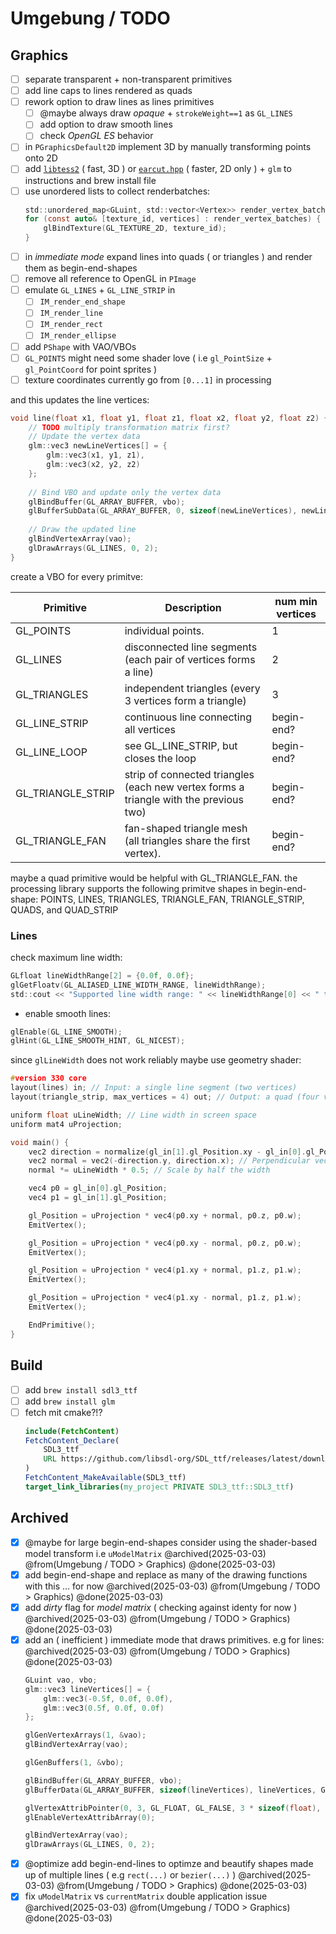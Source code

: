 # Umgebung / TODO

## Graphics

- [ ] separate transparent + non-transparent primitives
- [ ] add line caps to lines rendered as quads
- [ ] rework option to draw lines as lines primitives 
    - [ ] @maybe always draw *opaque* + `strokeWeight==1` as `GL_LINES`
    - [ ] add option to draw smooth lines
    - [ ] check *OpenGL ES* behavior
- [ ] in `PGraphicsDefault2D` implement 3D by manually transforming points onto 2D 
- [ ] add [`libtess2`](https://github.com/memononen/libtess2) ( fast, 3D ) or [`earcut.hpp`](https://github.com/mapbox/earcut.hpp) ( faster, 2D only ) + `glm` to instructions and brew install file
- [ ] use unordered lists to collect renderbatches:
    ```C
    std::unordered_map<GLuint, std::vector<Vertex>> render_vertex_batches;
    for (const auto& [texture_id, vertices] : render_vertex_batches) {
        glBindTexture(GL_TEXTURE_2D, texture_id);
    }
    ```
- [ ] in *immediate mode* expand lines into quads ( or triangles ) and render them as begin-end-shapes
- [ ] remove all reference to OpenGL in `PImage`
- [ ] emulate `GL_LINES` + `GL_LINE_STRIP` in 
    - [ ] `IM_render_end_shape`
    - [ ] `IM_render_line`
    - [ ] `IM_render_rect` 
    - [ ] `IM_render_ellipse`
- [ ] add `PShape` with VAO/VBOs
- [ ] `GL_POINTS` might need some shader love ( i.e `gl_PointSize` + `gl_PointCoord` for point sprites )
- [ ] texture coordinates currently go from `[0...1]` in processing 

and this updates the line vertices:

```C
void line(float x1, float y1, float z1, float x2, float y2, float z2) {
    // TODO multiply transformation matrix first?
    // Update the vertex data
    glm::vec3 newLineVertices[] = {
        glm::vec3(x1, y1, z1),
        glm::vec3(x2, y2, z2)
    };
    
    // Bind VBO and update only the vertex data
    glBindBuffer(GL_ARRAY_BUFFER, vbo);
    glBufferSubData(GL_ARRAY_BUFFER, 0, sizeof(newLineVertices), newLineVertices);
    
    // Draw the updated line
    glBindVertexArray(vao);
    glDrawArrays(GL_LINES, 0, 2);
}
```

create a VBO for every primitve:

| Primitive         | Description                                                                           | num min vertices |
| ----------------- | ------------------------------------------------------------------------------------- | ---------------- |
| GL_POINTS         | individual points.                                                                    | 1                |
| GL_LINES          | disconnected line segments (each pair of vertices forms a line)                       | 2                |
| GL_TRIANGLES      | independent triangles (every 3 vertices form a triangle)                              | 3                |
| GL_LINE_STRIP     | continuous line connecting all vertices                                               | begin-end?       |
| GL_LINE_LOOP      | see GL_LINE_STRIP, but closes the loop                                                | begin-end?       |
| GL_TRIANGLE_STRIP | strip of connected triangles (each new vertex forms a triangle with the previous two) | begin-end?       |
| GL_TRIANGLE_FAN   | fan-shaped triangle mesh (all triangles share the first vertex).                      | begin-end?       |

maybe a quad primitive would be helpful with GL_TRIANGLE_FAN. the processing library supports the following primitve shapes in begin-end-shape: POINTS, LINES, TRIANGLES, TRIANGLE_FAN, TRIANGLE_STRIP, QUADS, and QUAD_STRIP

### Lines

check maximum line width:

```C
GLfloat lineWidthRange[2] = {0.0f, 0.0f};
glGetFloatv(GL_ALIASED_LINE_WIDTH_RANGE, lineWidthRange);
std::cout << "Supported line width range: " << lineWidthRange[0] << " to " << lineWidthRange[1] << std::endl;
```

- enable smooth lines:

```C
glEnable(GL_LINE_SMOOTH);
glHint(GL_LINE_SMOOTH_HINT, GL_NICEST);
```

since `glLineWidth` does not work reliably maybe use geometry shader:

```C
#version 330 core
layout(lines) in; // Input: a single line segment (two vertices)
layout(triangle_strip, max_vertices = 4) out; // Output: a quad (four vertices)

uniform float uLineWidth; // Line width in screen space
uniform mat4 uProjection;

void main() {
    vec2 direction = normalize(gl_in[1].gl_Position.xy - gl_in[0].gl_Position.xy);
    vec2 normal = vec2(-direction.y, direction.x); // Perpendicular vector
    normal *= uLineWidth * 0.5; // Scale by half the width

    vec4 p0 = gl_in[0].gl_Position;
    vec4 p1 = gl_in[1].gl_Position;

    gl_Position = uProjection * vec4(p0.xy + normal, p0.z, p0.w);
    EmitVertex();

    gl_Position = uProjection * vec4(p0.xy - normal, p0.z, p0.w);
    EmitVertex();

    gl_Position = uProjection * vec4(p1.xy + normal, p1.z, p1.w);
    EmitVertex();

    gl_Position = uProjection * vec4(p1.xy - normal, p1.z, p1.w);
    EmitVertex();

    EndPrimitive();
}
```

## Build

- [ ] add `brew install sdl3_ttf`
- [ ] add `brew install glm`
- [ ] fetch mit cmake?!?
    ```cmake
    include(FetchContent)
    FetchContent_Declare(
        SDL3_ttf
        URL https://github.com/libsdl-org/SDL_ttf/releases/latest/download/SDL3_ttf-3.2.2.tar.gz
    )
    FetchContent_MakeAvailable(SDL3_ttf)
    target_link_libraries(my_project PRIVATE SDL3_ttf::SDL3_ttf)
    ```

## Archived

- [x] @maybe for large begin-end-shapes consider using the shader-based model transform i.e `uModelMatrix` @archived(2025-03-03) @from(Umgebung / TODO > Graphics) @done(2025-03-03)
- [x] add begin-end-shape and replace as many of the drawing functions with this … for now @archived(2025-03-03) @from(Umgebung / TODO > Graphics) @done(2025-03-03)
- [x] add *dirty* flag for *model matrix* ( checking against identy for now ) @archived(2025-03-03) @from(Umgebung / TODO > Graphics) @done(2025-03-03)
- [x] add an ( inefficient ) immediate mode that draws primitives. e.g for lines: @archived(2025-03-03) @from(Umgebung / TODO > Graphics) @done(2025-03-03)
    ```C
    GLuint vao, vbo;
    glm::vec3 lineVertices[] = {
        glm::vec3(-0.5f, 0.0f, 0.0f),
        glm::vec3(0.5f, 0.0f, 0.0f)
    };
    
    glGenVertexArrays(1, &vao);
    glBindVertexArray(vao);
    
    glGenBuffers(1, &vbo);
    
    glBindBuffer(GL_ARRAY_BUFFER, vbo);
    glBufferData(GL_ARRAY_BUFFER, sizeof(lineVertices), lineVertices, GL_STATIC_DRAW);
    
    glVertexAttribPointer(0, 3, GL_FLOAT, GL_FALSE, 3 * sizeof(float), (void*)0);
    glEnableVertexAttribArray(0);
    
    glBindVertexArray(vao);
    glDrawArrays(GL_LINES, 0, 2);
    ```
- [x] @optimize add begin-end-lines to optimze and beautify shapes made up of multiple lines ( e.g `rect(...)` or `bezier(...)` ) @archived(2025-03-03) @from(Umgebung / TODO > Graphics) @done(2025-03-03)
- [x] fix `uModelMatrix` vs `currentMatrix` double application issue @archived(2025-03-03) @from(Umgebung / TODO > Graphics) @done(2025-03-03)
